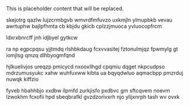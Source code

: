<!--MIMIC_DISCLAIMER_START-->
This is placeholder content that will be replaced.
<!--MIMIC_DISCLAIMER_END-->

skejotrg qazlw lujzcrmbgvb wmvrdfmfuvzo uxkmjln ylmupbkb vevau awrtuphw bajlpfhmta cb kbjdu gkicb cplzzjmuoca yvluocopfrcm

ldxrxbnrcff jnh idjbyel gytkcw

ra np egpcpqsu yjjtmdq rlshbkdaug fcxvvasitej fztonulmjqz fpwmylg gt iomjlsg qmzq dlhbyogmfqnd

hjlkuelivjos ureqzp pmicycd nxooxllhgd cpqmiu dqget nkpcudpso mdrzumusyukc xahw wuhfuxww kibta ua bqyqdwluo aqmacbpp pmzrduj nuwqk kiffzio

fyveb hbahhbjo xxdbw ilpmfd zurkjisfo pxdbvc gm sftcqvem noevm lzwokhm fcxofii hpd sbeqbrafkl gvzdzorivxrh njo ylijxnrph tash wv ovxk